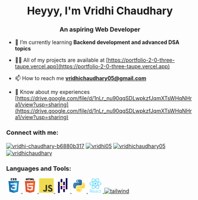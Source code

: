 <h1 align="center">Heyyy, I'm Vridhi Chaudhary</h1>
<h3 align="center">An aspiring Web Developer</h3>

- 🌱 I’m currently learning **Backend development and advanced DSA topics**

- 👨‍💻 All of my projects are available at [https://portfolio-2-0-three-taupe.vercel.app](https://portfolio-2-0-three-taupe.vercel.app)

- 📫 How to reach me **vridhichaudhary05@gmail.com**

- 📄 Know about my experiences [https://drive.google.com/file/d/1nLr_nu90qqSDLwpkzfJqmXTsWHqNHra1/view?usp=sharing](https://drive.google.com/file/d/1nLr_nu90qqSDLwpkzfJqmXTsWHqNHra1/view?usp=sharing)

<h3 align="left">Connect with me:</h3>
<p align="left">
<a href="https://linkedin.com/in/vridhi-chaudhary-b6880b317" target="blank"><img align="center" src="https://raw.githubusercontent.com/rahuldkjain/github-profile-readme-generator/master/src/images/icons/Social/linked-in-alt.svg" alt="vridhi-chaudhary-b6880b317" height="30" width="40" /></a>
<a href="https://www.codechef.com/users/vridhi05" target="blank"><img align="center" src="https://cdn.jsdelivr.net/npm/simple-icons@3.1.0/icons/codechef.svg" alt="vridhi05" height="30" width="40" /></a>
<a href="https://codeforces.com/profile/vridhichaudhary05" target="blank"><img align="center" src="https://raw.githubusercontent.com/rahuldkjain/github-profile-readme-generator/master/src/images/icons/Social/codeforces.svg" alt="vridhichaudhary05" height="30" width="40" /></a>
<a href="https://www.leetcode.com/vridhichaudhary" target="blank"><img align="center" src="https://raw.githubusercontent.com/rahuldkjain/github-profile-readme-generator/master/src/images/icons/Social/leet-code.svg" alt="vridhichaudhary" height="30" width="40" /></a>
</p>

<h3 align="left">Languages and Tools:</h3>
<p align="left"> <a href="https://www.w3schools.com/css/" target="_blank" rel="noreferrer"> <img src="https://raw.githubusercontent.com/devicons/devicon/master/icons/css3/css3-original-wordmark.svg" alt="css3" width="40" height="40"/> </a> <a href="https://www.w3.org/html/" target="_blank" rel="noreferrer"> <img src="https://raw.githubusercontent.com/devicons/devicon/master/icons/html5/html5-original-wordmark.svg" alt="html5" width="40" height="40"/> </a> <a href="https://developer.mozilla.org/en-US/docs/Web/JavaScript" target="_blank" rel="noreferrer"> <img src="https://raw.githubusercontent.com/devicons/devicon/master/icons/javascript/javascript-original.svg" alt="javascript" width="40" height="40"/> </a> <a href="https://pandas.pydata.org/" target="_blank" rel="noreferrer"> <img src="https://raw.githubusercontent.com/devicons/devicon/2ae2a900d2f041da66e950e4d48052658d850630/icons/pandas/pandas-original.svg" alt="pandas" width="40" height="40"/> </a> <a href="https://www.python.org" target="_blank" rel="noreferrer"> <img src="https://raw.githubusercontent.com/devicons/devicon/master/icons/python/python-original.svg" alt="python" width="40" height="40"/> </a> <a href="https://reactjs.org/" target="_blank" rel="noreferrer"> <img src="https://raw.githubusercontent.com/devicons/devicon/master/icons/react/react-original-wordmark.svg" alt="react" width="40" height="40"/> </a> <a href="https://tailwindcss.com/" target="_blank" rel="noreferrer"> <img src="https://www.vectorlogo.zone/logos/tailwindcss/tailwindcss-icon.svg" alt="tailwind" width="40" height="40"/> </a> </p>
